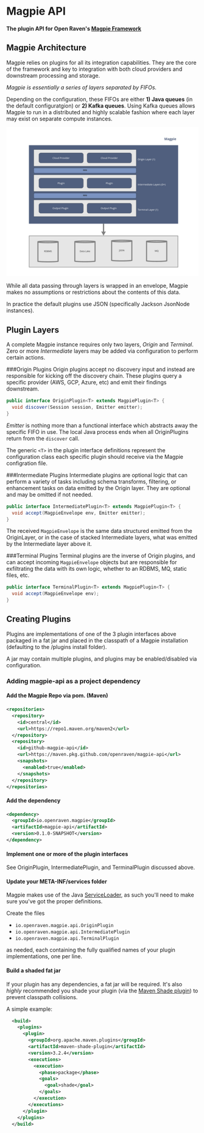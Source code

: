 # Magpie API
#### The plugin API for Open Raven's [Magpie Framework](https://github.com/openraven/magpie)


## Magpie Architecture
Magpie relies on plugins for all its integration capabilities.  They are the core of the framework and key to integration
with both cloud providers and downstream processing and storage.

*Magpie is essentially a series of layers separated by FIFOs.*

Depending on the configuration, these FIFOs are either **1) Java queues** (in the default configuratgion) or 
**2) Kafka queues**.  Using Kafka queues allows Magpie to run in a distributed and highly scalable fashion where
each layer may exist on separate compute instances.

![Magpie Architecture](https://raw.githubusercontent.com/openraven/magpie-api/main/media/magpie_architecture.png?token=AAHX2PKUJYSKWMDS333MPSTALXTGC)

While all data passing through layers is wrapped in an envelope, Magpie makes no assumptions or restrictions 
about the contents of this data.

In practice the default plugins use JSON (specifically Jackson JsonNode instances).

## Plugin Layers
A complete Magpie instance requires only two layers, *Origin* and *Terminal*.  Zero or more *Intermediate* layers 
may be added via configuration to perform certain actions.

###Origin Plugins
Origin plugins accept no discovery input and instead are responsible for kicking off the discovery chain. These
plugins query a specific provider (AWS, GCP, Azure, etc) and emit their findings downstream.

```Java
public interface OriginPlugin<T> extends MagpiePlugin<T> {
  void discover(Session session, Emitter emitter);
}
```

*Emitter* is nothing more than a functional interface which abstracts away the specific FIFO in use.  The local Java process
ends when all OriginPlugins return from the `discover` call.

The generic `<T>` in the plugin interface definitions represent the configuration class each specific plugin should receive
via the Magpie configration file.

###Intermediate Plugins
Intermediate plugins are optional logic that can perform a variety of tasks including schema transforms, filtering, or enhancement tasks on data
emitted by the Origin layer.  They are optional and may be omitted if not needed.  

```Java
public interface IntermediatePlugin<T> extends MagpiePlugin<T> {
  void accept(MagpieEnvelope env, Emitter emitter);
}
```
The received `MagpieEnvelope` is the same data structured emitted from the OriginLayer, or in the case of stacked Intermediate layers,
what was emitted by the Intermediate layer above it.

###Terminal Plugins
Terminal plugins are the inverse of Origin plugins, and can accept incoming `MagpieEnvelope` objects but are responsible for
exfiltrating the data with its own logic, whether to an RDBMS, MQ, static files, etc.
```Java 
public interface TerminalPlugin<T> extends MagpiePlugin<T> {
  void accept(MagpieEnvelope env);
}
```

## Creating Plugins
Plugins are implementations of one of the 3 plugin interfaces above packaged in a fat jar and placed in the classpath
of a Magpie installation (defaulting to the /plugins install folder).

A jar may contain multiple plugins, and plugins may be enabled/disabled via configuration.

### Adding magpie-api as a project dependency

#### Add the Magpie Repo via pom. (Maven)
```xml
<repositories>
  <repository>
    <id>central</id>
    <url>https://repo1.maven.org/maven2</url>
  </repository>
  <repository>
    <id>github-magpie-api</id>
    <url>https://maven.pkg.github.com/openraven/magpie-api</url>
    <snapshots>
      <enabled>true</enabled>
    </snapshots>
  </repository>
</repositories>
```
#### Add the dependency
```xml
<dependency>
  <groupId>io.openraven.magpie</groupId>
  <artifactId>magpie-api</artifactId>
  <version>0.1.0-SNAPSHOT</version>
</dependency>
```
#### Implement one or more of the plugin interfaces
See OriginPlugin, IntermediatePlugin, and TerminalPlugin discussed above.

#### Update your META-INF/services folder
Magpie makes use of the Java [ServiceLoader](https://docs.oracle.com/en/java/javase/11/docs/api/java.base/java/util/ServiceLoader.html),
as such you'll need to make sure you've got the proper definitions.

Create the files 
- `io.openraven.magpie.api.OriginPlugin`
- `io.openraven.magpie.api.IntermediatePlugin`
- `io.openraven.magpie.api.TerminalPlugin`

as needed, each containing the fully qualified names of your plugin implementations, one per line.

#### Build a shaded fat jar
If your plugin has any dependencies, a fat jar will be required.  It's also *highly* recommended you 
shade your plugin (via the [Maven Shade plugin](https://maven.apache.org/plugins/maven-shade-plugin/)) to prevent classpath collisions.

A simple example:
```xml
  <build>
    <plugins>
      <plugin>
        <groupId>org.apache.maven.plugins</groupId>
        <artifactId>maven-shade-plugin</artifactId>
        <version>3.2.4</version>
        <executions>
          <execution>
            <phase>package</phase>
            <goals>
              <goal>shade</goal>
            </goals>
          </execution>
        </executions>
      </plugin>
    </plugins>
  </build>
```
